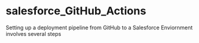 # salesforce_GitHub_Actions
Setting up a deployment pipeline from GitHub to a Salesforce Enviornment involves several steps
